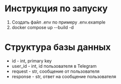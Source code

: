 # Инструкция по запуску
1. Создать файл .env по примеру .env.example
2. docker compose up --build -d

# Структура базы данных
- id - int, primary key
- user_id - int, id пользователя в Telegram
- request - str, сообщение от пользователя
- response - str, ответ на сообщение пользователя